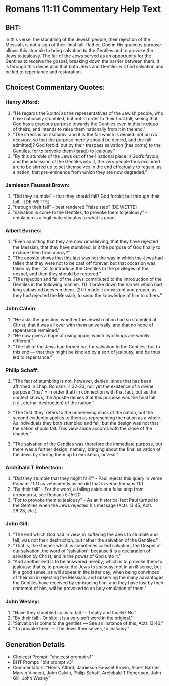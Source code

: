 # Romans 11:11 Commentary Help Text

## BHT:
In this verse, the stumbling of the Jewish people, their rejection of the Messiah, is not a sign of their final fall. Rather, God in His gracious purpose allows this stumble to bring salvation to the Gentiles and to provoke the Jews to jealousy. The fall of the Jews served as an opportunity for the Gentiles to receive the gospel, breaking down the barrier between them. It is through this divine plan that both Jews and Gentiles will find salvation and be led to repentance and restoration.

## Choicest Commentary Quotes:
### Henry Alford:
1. "He regards the λοιποί as the representatives of the Jewish people, who have nationally stumbled, but not in order to their final fall, seeing that God has a gracious purpose towards the Gentiles even in this πταῖσμα of theirs, and intends to raise them nationally from it in the end."
2. "The stress is on πέσωσιν, and it is the fall which is denied: not on ἵνα πέσωσιν, so that the purpose merely should be denied, and the fall admitted)? God forbid: but by their trespass salvation (has come) to the Gentiles, for to provoke them (Israel) to jealousy."
3. "By this stumble of the Jews out of their national place in God’s favour, and the admission of the Gentiles into it, the very people thus excluded are to be stirred up to set themselves in the end effectually to regain, as a nation, that pre-eminence from which they are now degraded."

### Jamieson Fausset Brown:
1. "Did they stumble" - that they should fall? God forbid; but through their fall... [DE WETTE]
2. "through their fall" - best rendered "false step" [DE WETTE]
3. "salvation is come to the Gentiles, to provoke them to jealousy" - emulation is a legitimate stimulus to what is good.

### Albert Barnes:
1. "Even admitting that they are now unbelieving, that they have rejected the Messiah, that they have stumbled, is it the purpose of God finally to exclude them from mercy?"
2. "The apostle shows that this last was not the way in which the Jews had fallen that they were not to be cast off forever, but that occasion was taken by their fall to introduce the Gentiles to the privileges of the gospel, and then they should be restored."
3. "The rejection and fall of the Jews contributed to the introduction of the Gentiles in the following manner: (1) It broke down the harrier which had long subsisted between them. (2) It made it consistent and proper, as they had rejected the Messiah, to send the knowledge of him to others."

### John Calvin:
1. "He asks the question, whether the Jewish nation had so stumbled at Christ, that it was all over with them universally, and that no hope of repentance remained."
2. "He now gives a hope of rising again; which two things are wholly different."
3. "The fall of the Jews had turned out for salvation to the Gentiles; but to this end — that they might be kindled by a sort of jealousy, and be thus led to repentance."

### Philip Schaff:
1. "The fact of stumbling is not, however, denied, since that has been affirmed in chap. Romans 11:32-33, nor yet the existence of a divine purpose (‘that’ = in order that) in connection with that fact, but as the context shows, the Apostle denies that this purpose was the final fall (i.e., eternal destruction) of the nation." 

2. "The first ‘they’ refers to the unbelieving mass of the nation, but the second evidently applies to them as representing the nation as a whole. As individuals they both stumbled and fell, but the design was not that the nation should fall. This view alone accords with the close of the chapter."

3. "The salvation of the Gentiles was therefore the immediate purpose, but there was a further design, namely, bringing about the final salvation of the Jews by stirring them up to emulation, or zeal."

### Archibald T Robertson:
1. "Did they stumble that they might fall?" - Paul rejects this query in verse Romans 11:11 as vehemently as he did that in verse Romans 11:1.
2. "By their fall" - For the word, a falling aside or a false step from παραπιπτω, see Romans 5:15-20.
3. "For to provoke them to jealousy" - As an historical fact Paul turned to the Gentiles when the Jews rejected his message (Acts 13:45; Acts 28:28, etc.).

### John Gill:
1. "The end which God had in view, in suffering the Jews to stumble and fall, was not their destruction, but rather the salvation of the Gentiles."
2. "That is, the Gospel; which is sometimes called salvation, the Gospel of our salvation, the word of 'salvation'; because it is a declaration of salvation by Christ, and is the power of God unto it."
3. "And another end is to be answered hereby; which is to provoke them to jealousy: that is, to provoke the Jews to jealousy; not in an ill sense, but in a good sense, as will appear in the latter day, when being convinced of their sin in rejecting the Messiah, and observing the many advantages the Gentiles have received by embracing him, and they have lost by their contempt of him, will be provoked to an holy emulation of them."

### John Wesley:
1. "Have they stumbled so as to fall — Totally and finally? No." 
2. "By their fall - Or slip: it is a very soft word in the original."
3. "Salvation is come to the gentiles — See an instance of this, Acts 13:46."
4. "To provoke them — The Jews themselves, to jealousy."


## Generation Details
- Choicest Prompt: "choicest prompt v1"
- BHT Prompt: "bht prompt v3"
- Commentators: "Henry Alford, Jamieson Fausset Brown, Albert Barnes, Marvin Vincent, John Calvin, Philip Schaff, Archibald T Robertson, John Gill, John Wesley"
